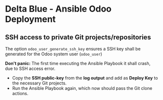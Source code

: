 # Delta Blue - Ansible Odoo Deployment

## SSH access to private Git projects/repositories

The option `odoo_user_generate_ssh_key` ensures a SSH key shall be generated for the Odoo system user (`odoo_user`)

**Don't panic:** The first time executing the Ansible Playbook it shall crash, due to SSH access error.

- Copy the **SSH public-key** from the **log output** and add as **Deploy Key** to the necessary Git projects.
- Run the Ansible Playbook again, which now should pass the Git clone actions.
